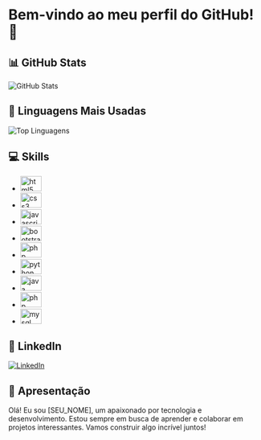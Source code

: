 # Bem-vindo ao meu perfil do GitHub! 👋

## 📊 GitHub Stats
![GitHub Stats](https://github-readme-stats.vercel.app/api?username=JesseChagas&show_icons=true&count_private=true)

## 🚀 Linguagens Mais Usadas
![Top Linguagens](https://github-readme-stats.vercel.app/api/top-langs/?username=JesseChagas&layout=compact)

## 💻 Skills
- <img src="https://cdn.jsdelivr.net/gh/devicons/devicon/icons/html5/html5-original.svg" height="30" width="42" alt="html5 logo" />
- <img src="https://cdn.jsdelivr.net/gh/devicons/devicon/icons/css3/css3-original.svg" height="30" width="42" alt="css3 logo" />
- <img src="https://cdn.jsdelivr.net/gh/devicons/devicon/icons/javascript/javascript-original.svg" height="30" width="42" alt="javascript logo" />
- <img src="https://cdn.jsdelivr.net/gh/devicons/devicon/icons/bootstrap/bootstrap-original.svg" height="30" width="42" alt="bootstrap logo" />
- <img src="https://cdn.jsdelivr.net/gh/devicons/devicon/icons/php/php-original.svg" height="30" width="42" alt="php logo" />
- <img src="https://cdn.jsdelivr.net/gh/devicons/devicon/icons/python/python-original.svg" height="30" width="42" alt="python logo" />
- <img src="https://cdn.jsdelivr.net/gh/devicons/devicon/icons/java/java-original.svg" height="30" width="42" alt="java logo" />
- <img src="https://cdn.jsdelivr.net/gh/devicons/devicon/icons/laravel/laravel-plain.svg" height="30" width="42" alt="php logo" />
- <img src="https://cdn.jsdelivr.net/gh/devicons/devicon/icons/mysql/mysql-original.svg" height="30" width="42" alt="mysql logo" />

## 🔗 LinkedIn
[![LinkedIn](https://img.shields.io/badge/LinkedIn-Connect-blue)](https://www.linkedin.com/in/jessechagas-dev/)

## 📄 Apresentação
Olá! Eu sou [SEU_NOME], um apaixonado por tecnologia e desenvolvimento. Estou sempre em busca de aprender e colaborar em projetos interessantes. Vamos construir algo incrível juntos!

